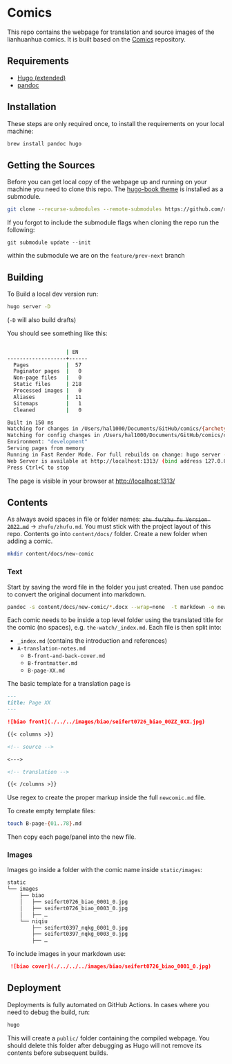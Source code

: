 # Comics

This repo contains the webpage for translation and source images of the lianhuanhua comics.
It is built based on the [Comics](https://github.com/readchina/comics/tree/main) repository.

## Requirements

- [Hugo (extended)](https://gohugo.io)
- [pandoc](https://pandoc.org)

## Installation

These steps are only required once, to install the requirements on your local machine:

```bash
brew install pandoc hugo
```

## Getting the Sources

Before you can get local copy of the webpage up and running on your machine you need to clone this repo. The [hugo-book theme](https://github.com/alex-shpak/hugo-book) is installed as a submodule.

```bash
git clone --recurse-submodules --remote-submodules https://github.com/readchina/comics.git
```

If you forgot to include the submodule flags when cloning the repo run the following:

```
git submodule update --init
```

within the submodule we are on the `feature/prev-next` branch

## Building

To Build a local dev version run:

```bash
hugo server -D  
```

(`-D` will also build drafts)

You should see something like this:

```bash

                   | EN   
-------------------+------
  Pages            |  57  
  Paginator pages  |   0  
  Non-page files   |   0  
  Static files     | 218  
  Processed images |   0  
  Aliases          |  11  
  Sitemaps         |   1  
  Cleaned          |   0  

Built in 150 ms
Watching for changes in /Users/hal1000/Documents/GitHub/comics/{archetypes,content,static,themes}
Watching for config changes in /Users/hal1000/Documents/GitHub/comics/config.toml
Environment: "development"
Serving pages from memory
Running in Fast Render Mode. For full rebuilds on change: hugo server --disableFastRender
Web Server is available at http://localhost:1313/ (bind address 127.0.0.1)
Press Ctrl+C to stop
```

The page is visible in your browser at [http://localhost:1313/](http://localhost:1313/)

## Contents

As always avoid spaces in file or folder names: ~~`zhu fu/zhu fu Version 2022.md`~~ -> `zhufu/zhufu.md`. You must stick with the project layout of this repo. Contents go into `content/docs/` folder. Create a new folder when adding a comic.

```bash
mkdir content/docs/new-comic
```

### Text

Start by saving the word file in the folder you just created. Then use pandoc to convert the original document into markdown.

```bash
pandoc -s content/docs/new-comic/*.docx --wrap=none  -t markdown -o new-comic/new-comic.md
```

Each comic needs to be inside a top level folder using the translated title for the comic (no spaces), e.g. `the-watch/_index.md`.
Each file is then split into:
- `_index.md` (contains the introduction and references)
- `A-translation-notes.md`
  - `B-front-and-back-cover.md`
  - `B-frontmatter.md`
  - `B-page-XX.md`

The basic template for a translation page is

```md
---
title: Page XX
---

![biao front](./../../images/biao/seifert0726_biao_00ZZ_0XX.jpg)

{{< columns >}}

<!-- source -->

<--->

<!-- translation -->

{{< /columns >}}
```

Use regex to create the proper markup inside the full `newcomic.md` file.

To create empty template files:

```bash
touch B-page-{01..78}.md     
```

Then copy each page/panel into the new file.


### Images

Images go inside a folder with the comic name inside `static/images`:

```bash
static
└── images
    ├── biao
    │   ├── seifert0726_biao_0001_0.jpg
    │   ├── seifert0726_biao_0003_0.jpg
    │   ├── …
    └── niqiu
        ├── seifert0397_nqkg_0001_0.jpg
        ├── seifert0397_nqkg_0003_0.jpg
        ├── …
```

To include images in your markdown use:

```md
 ![biao cover](./../../../images/biao/seifert0726_biao_0001_0.jpg)
```

## Deployment

Deployments is fully automated on GitHub Actions. In cases where you need to debug the build, run:

```bash
hugo
```

This will create a `public/` folder containing the compiled webpage. You should delete this folder after debugging as Hugo will not remove its contents before subsequent builds.
